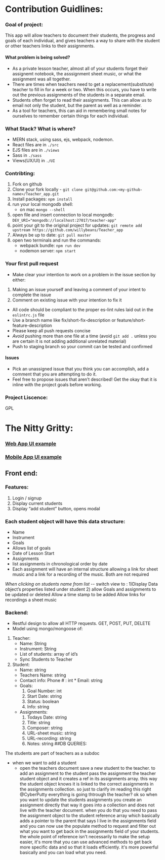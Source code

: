 # Contribution Guidlines: 
### Goal of project: 
This app will allow teachers to document their students, the progress and goals of each individual, and gives teachers a way to share with the student or other teachers links to their assignments. 
#### What problem is being solved?
  - As a private lesson teacher, almost all of your students forget their assignemt notebook, the asssignment sheet music, or what the assignment was all together. 
  - There are times when teachers need to get a replacement(substitute) teacher to fill in for a week or two. When this occurs, you have to write out the previous assignments of the students in a separate email. 
  - Students often forget to read their assignments. This can allow us to email not only the student, but the parent as well as a reminder. 
  - As a tool for teachers, this can aid in remembering small notes for ourselves to remember certain things for each individual. 
  
  ### What Stack? What is where?
  - MERN stack, using sass, ejs, webpack, nodemon.
  - React files are in `./src`
  - EJS files are in `./views`
  - Sass in `./sass`
  - Views(UX/UI) in `./UI`
  
  ### Contribting: 
  1. Fork on github
  2. Clone your fork locally
    - `git clone git@github.com:<my-github-name>/Teacher_app.git`
  3. Install packages: `npm install`
  4. run your local mongodb shell:
       - on mac ` mongo --shell `
  5. open file and insert connection to local mongodb:
	` DEV_URI="mongodb://localhost:27017/teacher-app" `
  6. point your git to the original project for updates: `git remote add upstream https://github.com/willybeans/Teacher_app`
  7. Always be up to date: `git pull master`
  8. open two terminals and run the commands: 
       - webpack bundle: `npm run dev`
       - nodemon server: `npm start`
  ### Your first pull request
  - Make clear your intention to work on a problem in the issue section by either: 
   1. Making an issue yourself and leaving a comment of your intent to complete the issue
   2. Comment on existing issue with your intention to fix it
  - All code should be compliant to the proper es-lint rules laid out in the `eslintrc.js` file
  - Use a branch name like fix/short-fix-description or feature/short-feature-description
  - Please keep all push requests concise
  - *Avoid* pushing more than one file at a time (avoid `git add .` unless you are certain it is not adding additional unrelated material)
  - Push to staging branch so your commit can be tested and confirmed
  #### Issues
  - Pick an unassigned issue that you think you can accomplish, add a comment that you are attempting to do it.
  - Feel free to propose issues that aren’t described! Get the okay that it is inline with the project goals before working.
  
  ### Project Liscence: 
  GPL

# The Nitty Gritty:

### [Web App UI example](./UI/web-app-view.png)
### [Mobile App UI example](./UI/mobile-app-view.png)

## Front end:

### Features:
1. Login / signup
2. Display current students
3. Display “add student” button, opens modal

### Each student object will have this data structure: 
  * Name
  * Instrument
* Goals
* Allows list of goals
* Date of Lesson Start
* Assignments
* list assignments in chronological order by date
* Each assignment will have an internal structure allowing a link for sheet music and a link for a recording of the music. Both are not required

*When clicking on students  name from list* -- switch view to :
	1)Display Data object’s properties listed under student
	2) allow Goals and assignments to be updated or deleted
		Allow a time stamp to be added
		Allow links for recordings a sheet music

### Backend:
- Restful design to allow all HTTP requests. GET, POST, PUT, DELETE
- Model using mongo/mongoose of: 

1. Teacher:
    * Name: String
    * Instrument: String
    * List of students: array of id’s
    * Sync Students to Teacher
2. Student:
	* Name: string
	* Teachers Name: string
	* Contact info: Phone # : int
		  * Email: string
	* Goals:
		1. Goal Number: int
		2. Start Date: string
		3. Status: boolean
		4. Info: string
  	* Assignments:
  		1. Todays Date: string
  		2. Title: string
  		3. Composer: string
  		4. URL-sheet music: string
  		5. URL-recording: string
  		6. Notes: string
##DB QUERIES:

The students are part of teachers as a subdoc
  - when we want to add a student
    - open the teachers document save a new student to the teacher.
to add an assignment to the student pass the assignment the teacher student object and it creates a ref in its assignments array. 
this way the student object knows it is linked to the correct assignments in the assignments collection.
so just to clarify im reading this right @CyberPutty everything is going thtrough the teacher?
ok so when you want to update the students assignments you create an assignment directly that way it goes into a collection and does not live with the teacher document. when you do that you need to pass the assignment object to the student reference array which basically adds a pointer to the parent that says I live in the assignments field and you can now use the populate method to request and filter out what you want to get back in the assignments field of your students.
the whole point of reference isn't necessarily to make the setup easier, it's more that you can use advanced methods to get back more specific data and so that it loads efficiently. it's more powerful basically and you can load what you need.

